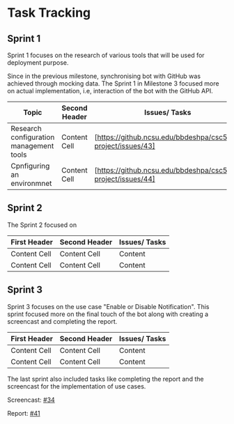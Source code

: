 
# Task Tracking

## Sprint 1

Sprint 1 focuses on the research of various tools that will be used for deployment purpose.

Since in the previous milestone, synchronising bot with GitHub was achieved through mocking data. The Sprint 1 in Milestone 3 focused more on actual implementation, i.e, interaction of the bot with the GitHub API.

| Topic                                    | Second Header | Issues/ Tasks                                                     |
| ---------------------------------------- | ------------- | ----------------------------------------------------------------- |
| Research configuration management tools  | Content Cell  | [https://github.ncsu.edu/bbdeshpa/csc510-project/issues/43]       |
| Cpnfiguring an environmnet               | Content Cell  | [https://github.ncsu.edu/bbdeshpa/csc510-project/issues/44]       |



## Sprint 2

The Sprint 2 focused on 


| First Header  | Second Header | Issues/ Tasks |
| ------------- | ------------- | ------------- |
| Content Cell  | Content Cell  | Content       |
| Content Cell  | Content Cell  | Content       |


## Sprint 3   

Sprint 3 focuses on the use case "Enable or Disable Notification". This sprint focused more on the final touch of the bot along with creating a screencast and completing the report.


| First Header  | Second Header | Issues/ Tasks |
| ------------- | ------------- | ------------- |
| Content Cell  | Content Cell  | Content       |
| Content Cell  | Content Cell  | Content       |


The last sprint also included tasks like completing the report and the screencast for the implementation of use cases. 

Screencast: [#34](https://github.ncsu.edu/bbdeshpa/csc510-project/issues/34)

Report: [#41](https://github.ncsu.edu/bbdeshpa/csc510-project/issues/41)
